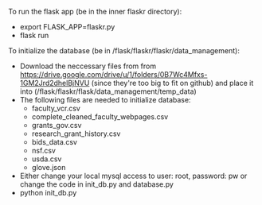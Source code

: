 To run the flask app (be in the inner flaskr directory):

- export FLASK_APP=flaskr.py
- flask run


To initialize the database (be in /flask/flaskr/flaskr/data_management):

- Download the neccessary files from from https://drive.google.com/drive/u/1/folders/0B7Wc4Mfxs-1GM2Jrd2dhelBjNVU (since they're too big to fit on github) and place it into (/flask/flaskr/flask/data_management/temp_data)
- The following files are needed to initialize database:
    - faculty_vcr.csv
    - complete_cleaned_faculty_webpages.csv
    - grants_gov.csv
    - research_grant_history.csv
    - bids_data.csv
    - nsf.csv
    - usda.csv
    - glove.json
- Either change your local mysql access to user: root, password: pw or change the code in init_db.py and database.py
- python init_db.py
